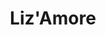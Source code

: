 ---
address: Molenstraat 22
title: Liz'Amore
city: Zevenbergen
zip: 4761 CK
country: Netherlands
lat: 51.644361
lng: 4.605037
phone: 
email: info@lizamore.nl
url: 
---